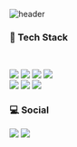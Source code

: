 ![header](https://capsule-render.vercel.app/api?type=waving&color=6FC7E1&height=300&section=header&text=Boseong&nbsp;Choi&fontSize=60)




### 💪 Tech Stack</h3><br>
<img src="https://img.shields.io/badge/Java-007396?style=flat-square&logo=Java&logoColor=white"/></a>
<img src="https://img.shields.io/badge/Spring-6DB33F?style=flat-square&logo=Spring&logoColor=white"/></a>
<img src="https://img.shields.io/badge/JavaScript-F7DF1E?style=flat-square&logo=Spring&logoColor=black"/></a>
<img src="https://img.shields.io/badge/jQuery-0769AD?style=flat-square&logo=Spring&logoColor=white"/></a> <br>
<img src="https://img.shields.io/badge/Git-F05032?style=flat-square&logo=Git&logoColor=white"/></a>
<img src="https://img.shields.io/badge/Gradle-02303A?style=flat-square&logo=Gradle&logoColor=white"/></a>
<img src="https://img.shields.io/badge/Maven-C71A36?style=flat-square&logo=ApacheMaven&logoColor=white"/></a>

### 💻 Social
<a href="https://www.instagram.com/bo.ss__choi/?hl=ko" target="_blank"><img src="https://img.shields.io/badge/Instagram-E4405F?style=flat-square&logo=Instagram&logoColor=white"/></a>
<a href="https://velog.io/@big-choi"><img src="https://img.shields.io/badge/Velog-20C997?style=flat-square&logo=Velog&logoColor=white"/></a>




<!-- [![Hits](https://hits.seeyoufarm.com/api/count/incr/badge.svg?url=https%3A%2F%2Fgithub.com%2Fbig-choi&count_bg=%2379C83D&title_bg=%23555555&icon=&icon_color=%23E7E7E7&title=hits&edge_flat=false)](https://hits.seeyoufarm.com) -->
<!--
**big-choi/big-choi** is a ✨ _special_ ✨ repository because its `README.md` (this file) appears on your GitHub profile.

Here are some ideas to get you started:

- 🔭 I’m currently working on ...
- 🌱 I’m currently learning ...
- 👯 I’m looking to collaborate on ...
- 🤔 I’m looking for help with ...
- 💬 Ask me about ...
- 📫 How to reach me: ...
- 😄 Pronouns: ...
- ⚡ Fun fact: ...
-->

